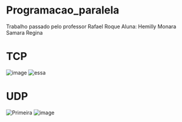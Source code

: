 # Programacao_paralela
Trabalho passado pelo professor Rafael Roque 
Aluna: Hemilly Monara
       Samara Regina

# TCP
![image](https://user-images.githubusercontent.com/70583900/229165478-b096f821-50e1-4f34-be2e-3e3c4c6c9aa8.png)
![essa](https://user-images.githubusercontent.com/70583900/229166075-d62b4976-a638-42a6-b3fc-68b4d9888899.png)

# UDP
![Primeira](https://user-images.githubusercontent.com/70583900/229167033-81a5fc5f-2002-46cb-874e-171d14d5c093.png)
![image](https://user-images.githubusercontent.com/70583900/229167636-bfcbfba9-6a56-4126-a18d-663d29bce41e.png)
